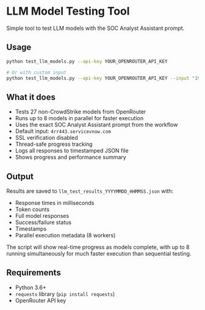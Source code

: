 # LLM Model Testing Tool

Simple tool to test LLM models with the SOC Analyst Assistant prompt.

## Usage

```bash
python test_llm_models.py --api-key YOUR_OPENROUTER_API_KEY

# Or with custom input
python test_llm_models.py --api-key YOUR_OPENROUTER_API_KEY --input "192.168.1.1"
```

## What it does

- Tests 27 non-CrowdStrike models from OpenRouter
- Runs up to 8 models in parallel for faster execution
- Uses the exact SOC Analyst Assistant prompt from the workflow
- Default input: `4rr443.servicevnow.com`
- SSL verification disabled
- Thread-safe progress tracking
- Logs all responses to timestamped JSON file
- Shows progress and performance summary

## Output

Results are saved to `llm_test_results_YYYYMMDD_HHMMSS.json` with:
- Response times in milliseconds
- Token counts
- Full model responses
- Success/failure status
- Timestamps
- Parallel execution metadata (8 workers)

The script will show real-time progress as models complete, with up to 8 running simultaneously for much faster execution than sequential testing.

## Requirements

- Python 3.6+
- `requests` library (`pip install requests`)
- OpenRouter API key

